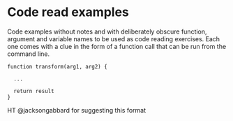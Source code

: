 # Code read examples

 Code examples without notes and with deliberately obscure function, argument and variable names to be used as code reading exercises. Each one comes with a clue in the form of a function call that can be run from the command line.

```
function transform(arg1, arg2) {
  
  ...

  return result
}
```

HT @jacksongabbard for suggesting this format 